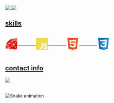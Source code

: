 
 <div>
  <a href="https://github.com/b4kura">
   <img align="center" height="170" src="https://github-readme-stats.vercel.app/api/top-langs/?username=b4kura&layout=compact&langs_count=16&theme=dracula"/>
  <img align="center" src="https://github-readme-stats.vercel.app/api?username=b4kura&show_icons=true&theme=dracula&include_all_commits=true&count_private=true&hide=issues"/>
</div>
 
 ## skills
<div style="display: inline_block"><br>
  <img height="40" align="center" height="30" width="40" src="https://raw.githubusercontent.com/devicons/devicon/master/icons/ruby/ruby-plain.svg">
 &nbsp;&nbsp;&nbsp;&nbsp;&nbsp;&nbsp;&nbsp;&nbsp;&nbsp;&nbsp;&nbsp;&nbsp;&nbsp;
  <img height="40" align="center" height="30" width="40" src="https://raw.githubusercontent.com/devicons/devicon/master/icons/javascript/javascript-plain.svg">
 &nbsp;&nbsp;&nbsp;&nbsp;&nbsp;&nbsp;&nbsp;&nbsp;&nbsp;&nbsp;&nbsp;&nbsp;&nbsp;
  <img height="40" align="center" alt="Erica-HTML" height="30" width="40" src="https://raw.githubusercontent.com/devicons/devicon/master/icons/html5/html5-original.svg">
 &nbsp;&nbsp;&nbsp;&nbsp;&nbsp;&nbsp;&nbsp;&nbsp;&nbsp;&nbsp;&nbsp;&nbsp;&nbsp;
  <img height="40" align="center" alt="Erica-CSS" height="30" width="40" src="https://raw.githubusercontent.com/devicons/devicon/master/icons/css3/css3-original.svg">
</div>
  
</br>

## contact info
<div> 
  <!--<a href="https://www.linkedin.com/in/ericagrundy" target="_blank"><img src="https://img.shields.io/badge/-LinkedIn-%230077B5?style=for-the-badge&logo=linkedin&logoColor=white" target="_blank"></a> -->
  <a href = "mailto: bian.dev@proton.me"><img src="https://img.shields.io/badge/-Gmail-%23333?style=for-the-badge&logo=gmail&logoColor=white" target="_blank"></a>
 </br>
</br>
 
  ![Snake animation](https://github.com/b4kura/b4kura/blob/output/github-contribution-grid-snake.svg)
 
</div>
